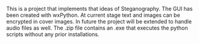 This is a project that implements that ideas of Steganography.
The GUI has been created with wxPython. At current stage text and images can be encrypted in cover images.
In future the project will be extended to handle audio files as well.
The .zip file contains an .exe that executes the python scripts without any prior installations.
